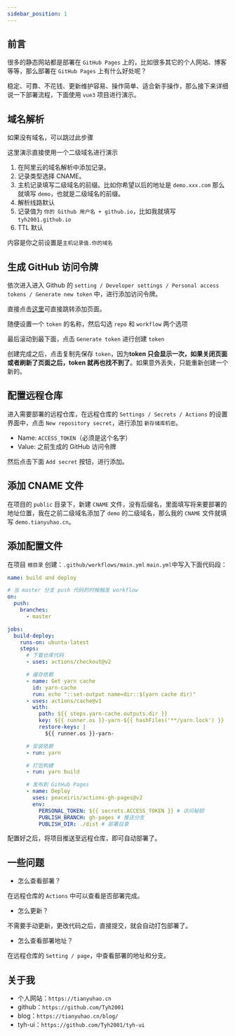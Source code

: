 ```yaml
---
sidebar_position: 1
---
```


## 前言

很多的静态网站都是部署在 `GitHub Pages` 上的，比如很多其它的个人网站、博客等等，那么部署在 `GitHub Pages` 上有什么好处呢？

稳定、可靠、不花钱、更新维护容易、操作简单、适合新手操作，那么接下来详细说一下部署流程，下面使用 `vue3` 项目进行演示。

## 域名解析

如果没有域名，可以跳过此步骤

这里演示直接使用一个二级域名进行演示

1. 在阿里云的域名解析中添加记录。
2. 记录类型选择 CNAME。
3. 主机记录填写二级域名的前缀。比如你希望以后的地址是 `demo.xxx.com` 那么就填写 `demo`，也就是二级域名的前缀。
4. 解析线路默认
5. 记录值为 `你的 Github 用户名 + github.io`，比如我就填写 `tyh2001.github.io`
6. TTL 默认

<!-- <img src="https://www.hualigs.cn/image/621262dd9c842.jpg" style="zoom:40%;" /> -->

内容是你之前设置是`主机记录值.你的域名`

## 生成 GitHub 访问令牌

依次进入进入 Github 的 `setting / Developer settings / Personal access tokens / Generate new token` 中，进行添加访问令牌。

直接点击[这里](https://github.com/settings/tokens/new)可直接跳转添加页面。

随便设置一个 `token` 的名称，然后勾选 `repo` 和 `workflow` 两个选项

<!-- <img src="https://www.hualigs.cn/image/621262df9b33d.jpg" style="zoom:40%;" /> -->

最后滚动到最下面，点击 `Generate token` 进行创建 `token`

创建完成之后，点击复制先保存 `token`，因为**token 只会显示一次，如果关闭页面或者刷新了页面之后，token 就再也找不到了**。如果意外丢失，只能重新创建一个新的。

<!-- <img src="https://www.hualigs.cn/image/621262df39863.jpg" style="zoom:40%;" /> -->

## 配置远程仓库

进入需要部署的远程仓库，在远程仓库的 `Settings / Secrets / Actions` 的设置界面中，点击 `New repository secret`，进行添加 `新存储库机密`。

<!-- <img src="https://www.hualigs.cn/image/621262dfe94ef.jpg" style="zoom:40%;" /> -->

- Name: `ACCESS_TOKEN`（必须是这个名字）
- Value: 之前生成的 GitHub 访问令牌

然后点击下面 `Add secret` 按钮，进行添加。

## 添加 CNAME 文件

在项目的 `public` 目录下，新建 `CNAME` 文件，没有后缀名，里面填写将来要部署的地址位置，我在之前二级域名添加了 `demo` 的二级域名，那么我的 `CNAME` 文件就填写 `demo.tianyuhao.cn`。

## 添加配置文件

在项目 `根目录` 创建：`.github/workflows/main.yml`
`main.yml`中写入下面代码段：

```yml
name: build and deploy

# 当 master 分支 push 代码的时候触发 workflow
on:
  push:
    branches:
      - master

jobs:
  build-deploy:
    runs-on: ubuntu-latest
    steps:
      # 下载仓库代码
      - uses: actions/checkout@v2

      # 缓存依赖
      - name: Get yarn cache
        id: yarn-cache
        run: echo "::set-output name=dir::$(yarn cache dir)"
      - uses: actions/cache@v1
        with:
          path: ${{ steps.yarn-cache.outputs.dir }}
          key: ${{ runner.os }}-yarn-${{ hashFiles('**/yarn.lock') }}
          restore-keys: |
            ${{ runner.os }}-yarn-

      # 安装依赖
      - run: yarn

      # 打包构建
      - run: yarn build

      # 发布到 GitHub Pages
      - name: Deploy
        uses: peaceiris/actions-gh-pages@v2
        env:
          PERSONAL_TOKEN: ${{ secrets.ACCESS_TOKEN }} # 访问秘钥
          PUBLISH_BRANCH: gh-pages # 推送分支
          PUBLISH_DIR: ./dist # 部署目录
```

配置好之后，将项目推送至远程仓库，即可自动部署了。

## 一些问题

- 怎么查看部署？

在远程仓库的 `Actions` 中可以查看是否部署完成。

- 怎么更新？

不需要手动更新，更改代码之后，直接提交，就会自动打包部署了。

- 怎么查看部署地址？

在远程仓库的 `Setting / page`，中查看部署的地址和分支。

## 关于我

- 个人网站：`https://tianyuhao.cn`
- github：`https://github.com/Tyh2001`
- blog：`https://tianyuhao.cn/blog/`
- tyh-ui：`https://github.com/Tyh2001/tyh-ui`
